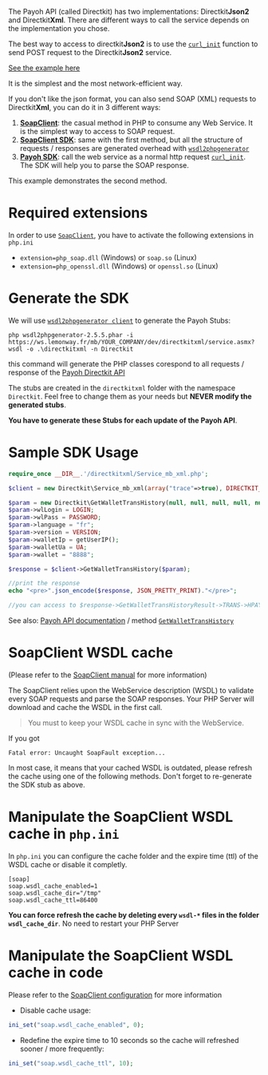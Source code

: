 The Payoh API (called Directkit) has two implementations: Directkit**Json2** and Directkit**Xml**. 
There are different ways to call the service depends on the implementation you chose.

The best way to access to directkit**Json2** is to use the [`curl_init`] function to send POST request to the Directkit**Json2** service. 

[See the example here](https://github.com/payoh/php-client-directkit-json2)

It is the simplest and the most network-efficient way. 
 
If you don't like the json format, you can also send SOAP (XML) requests to Directkit**Xml**, you can do it in 3 different ways:

 1. **[SoapClient]**: the casual method in PHP to consume any Web Service. It is the simplest way to access to SOAP request.
 2. **[SoapClient SDK]**: same with the first method, but all the structure of requests / responses are generated overhead with [`wsdl2phpgenerator`](http://wsdl2phpgenerator.github.io/wsdl2phpgenerator/)
 3. **[Payoh SDK]**: call the web service as a normal http request [`curl_init`]. The SDK will help you to parse the SOAP response.
 
This example demonstrates the second method.

# Required extensions

In order to use [`SoapClient`], you have to activate the following extensions in `php.ini`

  * `extension=php_soap.dll` (Windows) or `soap.so` (Linux)
  * `extension=php_openssl.dll` (Windows) or `openssl.so` (Linux)

# Generate the SDK

We will use [`wsdl2phpgenerator client`](https://github.com/wsdl2phpgenerator/wsdl2phpgenerator-cli) to generate the Payoh Stubs:
```
php wsdl2phpgenerator-2.5.5.phar -i https://ws.lemonway.fr/mb/YOUR_COMPANY/dev/directkitxml/service.asmx?wsdl -o .\directkitxml -n Directkit
```
this command will generate the PHP classes corespond to all requests / response of the [Payoh Directkit API] 

The stubs are created in the `directkitxml` folder with the namespace `Directkit`. Feel free to change them as your needs but **NEVER modify the generated stubs**.

**You have to generate these Stubs for each update of the Payoh API**.

# Sample SDK Usage

```php
require_once __DIR__.'/directkitxml/Service_mb_xml.php';

$client = new Directkit\Service_mb_xml(array("trace"=>true), DIRECTKIT_WS."?wsdl");

$param = new Directkit\GetWalletTransHistory(null, null, null, null, null, null, null, null, null);
$param->wlLogin = LOGIN;
$param->wlPass = PASSWORD;
$param->language = "fr";
$param->version = VERSION;
$param->walletIp = getUserIP();
$param->walletUa = UA;
$param->wallet = "8888";

$response = $client->GetWalletTransHistory($param);

//print the response
echo "<pre>".json_encode($response, JSON_PRETTY_PRINT)."</pre>";

//you can access to $response->GetWalletTransHistoryResult->TRANS->HPAY
```
See also: [Payoh API documentation](https://payoh.me/documentazione) / method [`GetWalletTransHistory`](https://payoh.me/documentazione/api/directkit.wallets.get-trans-history)

# SoapClient WSDL cache

(Please refer to the [SoapClient manual](http://php.net/manual/en/class.soapclient.php) for more information)
  
The SoapClient relies upon the WebService description (WSDL) to validate every SOAP requests and parse the SOAP responses. Your PHP Server will download and cache the WSDL in the first call.

> You must to keep your WSDL cache in sync with the WebService.

If you got
```
Fatal error: Uncaught SoapFault exception...
```
In most case, it means that your cached WSDL is outdated, please refresh the cache using one of the following methods.
Don't forget to re-generate the SDK stub as above.

# Manipulate the SoapClient WSDL cache in `php.ini`

In `php.ini` you can configure the cache folder and the expire time (ttl) of the WSDL cache or disable it completly.
```
[soap]
soap.wsdl_cache_enabled=1
soap.wsdl_cache_dir="/tmp"
soap.wsdl_cache_ttl=86400
```

**You can force refresh the cache by deleting every `wsdl-*` files in the folder `wsdl_cache_dir`**. No need to restart your PHP Server

# Manipulate the SoapClient WSDL cache in code

Please refer to the [SoapClient configuration](http://php.net/manual/en/soap.configuration.php) for more information

* Disable cache usage:
```php
ini_set("soap.wsdl_cache_enabled", 0);
```

* Redefine the expire time to 10 seconds so the cache will refreshed sooner / more frequently:
```php
ini_set("soap.wsdl_cache_ttl", 10);
```

[`SoapClient`]: http://php.net/manual/en/class.soapclient.php
[SoapClient]: https://github.com/payoh/php-client-directkit-xml-soap
[SoapClient SDK]: https://github.com/payoh/php-client-directkit-xml-soap-sdk
[Payoh SDK]: https://github.com/payoh/php-client-directkit-xml
[Payoh Directkit API]: https://payoh.me/documentazione
[`curl_init`]: http://php.net/manual/en/function.curl-init.php
